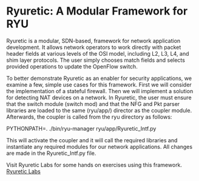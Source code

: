 # Ryuretic: A Modular Framework for RYU

Ryuretic is a modular, SDN-based, framework for network application development. It allows network operators to work directly with packet
header fields at various levels of the OSI model, including L2, L3, L4, and shim layer protocols. The user simply chooses match fields and selects provided operations to update the OpenFlow switch.


To better demonstrate Ryuretic as an enabler for security applications, we examine a few, simple use cases for this framework. First we will consider the implementation of a stateful firewall. Then we will implement a solution for detecting NAT devices on a network. In Ryuretic, the user must ensure that the switch module (switch mod) and that the NFG and Pkt parser libraries are loaded to the same (ryu/app/) director as the coupler module. Afterwards, the coupler is called from the ryu directory as follows:


PYTHONPATH=. ./bin/ryu-manager ryu/app/Ryuretic_Intf.py


This will activate the coupler and it will call the required libraries and instantiate any required modules for our network
applications. All changes are made in the Ryuretic_Intf.py file. 

Visit Ryuretic Labs for some hands on exercises using this framework. [Ryuretic Labs](https://github.com/Ryuretic/RyureticLabs)
